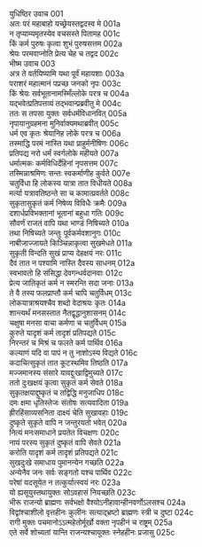 युधिष्ठिर उवाच	001  
अतः परं महाबाहो यच्छ्रेयस्तद्वदस्व मे	001a  
न तृप्याम्यमृतस्येव वचसस्ते पितामह	001c  
किं कर्म पुरुषः कृत्वा शुभं पुरुषसत्तम	002a  
श्रेयः परमवाप्नोति प्रेत्य चेह च तद्वद	002c  
भीष्म उवाच	003  
अत्र ते वर्तयिष्यामि यथा पूर्वं महायशाः	003a  
पराशरं महात्मानं पप्रच्छ जनको नृपः	003c  
किं श्रेयः सर्वभूतानामस्मिँल्लोके परत्र च	004a  
यद्भवेत्प्रतिपत्तव्यं तद्भवान्प्रब्रवीतु मे	004c  
ततः स तपसा युक्तः सर्वधर्मविधानवित्	005a  
नृपायानुग्रहमना मुनिर्वाक्यमथाब्रवीत्	005c  
धर्म एव कृतः श्रेयानिह लोके परत्र च	006a  
तस्माद्धि परमं नास्ति यथा प्राहुर्मनीषिणः	006c  
प्रतिपद्य नरो धर्मं स्वर्गलोके महीयते	007a  
धर्मात्मकः कर्मविधिर्देहिनां नृपसत्तम	007c  
तस्मिन्नाश्रमिणः सन्तः स्वकर्माणीह कुर्वते	007e  
चतुर्विधा हि लोकस्य यात्रा तात विधीयते	008a  
मर्त्या यत्रावतिष्ठन्ते सा च कामात्प्रवर्तते	008c  
सुकृतासुकृतं कर्म निषेव्य विविधैः क्रमैः	009a  
दशार्धप्रविभक्तानां भूतानां बहुधा गतिः	009c  
सौवर्णं राजतं वापि यथा भाण्डं निषिच्यते	010a  
तथा निषिच्यते जन्तुः पूर्वकर्मवशानुगः	010c  
नाबीजाज्जायते किञ्चिन्नाकृत्वा सुखमेधते	011a  
सुकृती विन्दति सुखं प्राप्य देहक्षयं नरः	011c  
दैवं तात न पश्यामि नास्ति दैवस्य साधनम्	012a  
स्वभावतो हि संसिद्धा देवगन्धर्वदानवाः	012c  
प्रेत्य जातिकृतं कर्म न स्मरन्ति सदा जनाः	013a  
ते वै तस्य फलप्राप्तौ कर्म चापि चतुर्विधम्	013c  
लोकयात्राश्रयश्चैव शब्दो वेदाश्रयः कृतः	014a  
शान्त्यर्थं मनसस्तात नैतद्वृद्धानुशासनम्	014c  
चक्षुषा मनसा वाचा कर्मणा च चतुर्विधम्	015a  
कुरुते यादृशं कर्म तादृशं प्रतिपद्यते	015c  
निरन्तरं च मिश्रं च फलते कर्म पार्थिव	016a  
कल्याणं यदि वा पापं न तु नाशोऽस्य विद्यते	016c  
कदाचित्सुकृतं तात कूटस्थमिव तिष्ठति	017a  
मज्जमानस्य संसारे यावद्दुःखाद्विमुच्यते	017c  
ततो दुःखक्षयं कृत्वा सुकृतं कर्म सेवते	018a  
सुकृतक्षयाद्दुष्कृतं च तद्विद्धि मनुजाधिप	018c  
दमः क्षमा धृतिस्तेजः संतोषः सत्यवादिता	019a  
ह्रीरहिंसाव्यसनिता दाक्ष्यं चेति सुखावहाः	019c  
दुष्कृते सुकृते वापि न जन्तुरयतो भवेत्	020a  
नित्यं मनःसमाधाने प्रयतेत विचक्षणः	020c  
नायं परस्य सुकृतं दुष्कृतं वापि सेवते	021a  
करोति यादृशं कर्म तादृशं प्रतिपद्यते	021c  
सुखदुःखे समाधाय पुमानन्येन गच्छति	022a  
अन्येनैव जनः सर्वः सङ्गतो यश्च पार्थिव	022c  
परेषां यदसूयेत न तत्कुर्यात्स्वयं नरः	023a  
यो ह्यसूयुस्तथायुक्तः सोऽवहासं नियच्छति	023c  
भीरू राजन्यो ब्राह्मणः सर्वभक्षो वैश्योऽनीहावान्हीनवर्णोऽलसश्च	024a  
विद्वांश्चाशीलो वृत्तहीनः कुलीनः सत्याद्भ्रष्टो ब्राह्मणः स्त्री च दुष्टा	024c  
रागी मुक्तः पचमानोऽऽत्महेतोर्मूर्खो वक्ता नृपहीनं च राष्ट्रम्	025a  
एते सर्वे शोच्यतां यान्ति राजन्यश्चायुक्तः स्नेहहीनः प्रजासु	025c  

